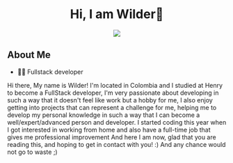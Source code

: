 <div align="center">
<h1 align="center">Hi, I am Wilder👋</h1>
</div>
<div align="center">
<img  src="https://i.imgur.com/lYp5vYj.jpg">
</div>

## About Me
- 🐱‍💻 Fullstack developer

Hi there, My name is Wilder!
I'm located in Colombia and I studied at Henry to become a FullStack developer,
I'm very passionate about developing in such a way that it doesn't feel like work but a hobby for me,
I also enjoy getting into projects that can represent a challenge for me, helping me to develop my personal
knowledge in such a way that I can become a well/expert/advanced person and developer.
I started coding this year when I got interested in working from home and also have a full-time job that gives me professional improvement
And here I am now, glad that you are reading this, and hoping to get in contact with you! :) And any chance would not go to waste ;)
<!--
**WilderAp/WilderAp** is a ✨ _special_ ✨ repository because its `README.md` (this file) appears on your GitHub profile.

Here are some ideas to get you started:

- 🔭 I’m currently working on ...
- 🌱 I’m currently learning ...
- 👯 I’m looking to collaborate on ...
- 🤔 I’m looking for help with ...
- 💬 Ask me about ...
- 📫 How to reach me: ...
- 😄 Pronouns: ...
- ⚡ Fun fact: ...
-->
